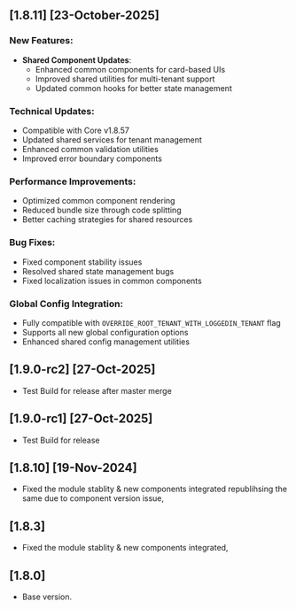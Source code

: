 
## [1.8.11] [23-October-2025]

### New Features:
- **Shared Component Updates**: 
  - Enhanced common components for card-based UIs
  - Improved shared utilities for multi-tenant support
  - Updated common hooks for better state management

### Technical Updates:
- Compatible with Core v1.8.57
- Updated shared services for tenant management
- Enhanced common validation utilities
- Improved error boundary components

### Performance Improvements:
- Optimized common component rendering
- Reduced bundle size through code splitting
- Better caching strategies for shared resources

### Bug Fixes:
- Fixed component stability issues
- Resolved shared state management bugs
- Fixed localization issues in common components

### Global Config Integration:
- Fully compatible with `OVERRIDE_ROOT_TENANT_WITH_LOGGEDIN_TENANT` flag
- Supports all new global configuration options
- Enhanced shared config management utilities

## [1.9.0-rc2]  [27-Oct-2025]
- Test Build for release after master merge

## [1.9.0-rc1]  [27-Oct-2025]
- Test Build for release

## [1.8.10]  [19-Nov-2024]
- Fixed the module stablity & new components integrated republihsing the same due to component version issue, 

## [1.8.3]
- Fixed the module stablity & new components integrated, 

## [1.8.0]
- Base version.
